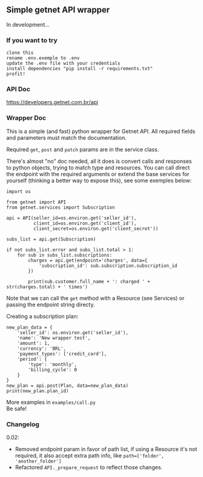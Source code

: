 ## Simple getnet API wrapper
In development...

### If you want to try
    clone this
    rename .env.exemple to .env
    update the .env file with your credentials
    install dependencies "pip install -r requirements.txt"
    profit!

### API Doc
https://developers.getnet.com.br/api

### Wrapper Doc
This is a simple (and fast) python wrapper for Getnet API. All required fields and parameters must match the documentation.

Required `get`, `post` and `patch` params are in the service class.

There's almost "no" doc needed, all it does is convert calls and responses to python objects, trying to match type and resources. You can call direct the endpoint with the required arguments or extend the base services for yourself (thinking a better way to expose this), see some exemples below:

    import os
    
    from getnet import API
    from getnet.services import Subscription

    api = API(seller_id=os.environ.get('seller_id'),
              client_id=os.environ.get('client_id'),
              client_secret=os.environ.get('client_secret'))

    subs_list = api.get(Subscription)

    if not subs_list.error and subs_list.total > 1:
        for sub in subs_list.subscriptions:
            charges = api.get(endpoint='charges', data={
                'subscription_id': sub.subscription.subscription_id
            })
            
            print(sub.customer.full_name + ': charged ' + str(charges.total) + ' times')

Note that we can call the `get` method with a Resource (see Services) or passing the endpoint string directy.

Creating a subscription plan:

    new_plan_data = {
        'seller_id': os.environ.get('seller_id'),
        'name': 'New wrapper test',
        'amount': 1,
        'currency': 'BRL',
        'payment_types': ['credit_card'],
        'period': {
            'type': 'monthly',
            'billing_cycle': 0
        }
    }
    new_plan = api.post(Plan, data=new_plan_data)
    print(new_plan.plan_id)

More examples in `examples/call.py`  
Be safe!

### Changelog
0.02:
 - Removed endpoint param in favor of path list, if using a Resource it's not required, it also accept extra path info, like `path=['folder', 'another_folder']`
 - Refactored `API._prepare_request` to reflect those changes.